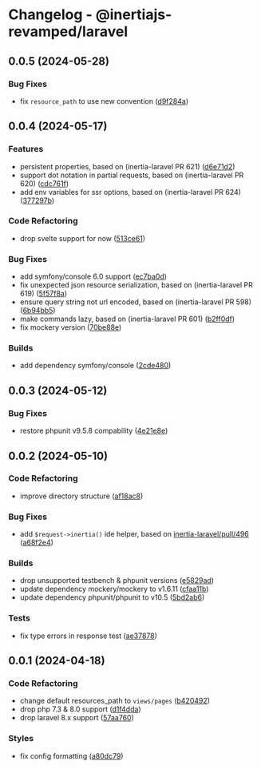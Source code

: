 # Changelog - @inertiajs-revamped/laravel

## 0.0.5 (2024-05-28)

### Bug Fixes

- fix `resource_path` to use new convention ([d9f284a](https://github.com/inertiajs-revamped/inertia/commit/d9f284a))

## 0.0.4 (2024-05-17)

### Features

- persistent properties, based on (inertia-laravel PR 621) ([d6e71d2](https://github.com/inertiajs-revamped/inertia/commit/d6e71d2))
- support dot notation in partial requests, based on (inertia-laravel PR 620) ([cdc761f](https://github.com/inertiajs-revamped/inertia/commit/cdc761f))
- add env variables for ssr options, based on (inertia-laravel PR 624) ([377297b](https://github.com/inertiajs-revamped/inertia/commit/377297b))

### Code Refactoring

- drop svelte support for now ([513ce61](https://github.com/inertiajs-revamped/inertia/commit/513ce61))

### Bug Fixes

- add symfony/console 6.0 support ([ec7ba0d](https://github.com/inertiajs-revamped/inertia/commit/ec7ba0d))
- fix unexpected json resource serialization, based on (inertia-laravel PR 619) ([5f57f8a](https://github.com/inertiajs-revamped/inertia/commit/5f57f8a))
- ensure query string not url encoded, based on (inertia-laravel PR 598) ([6b94bb5](https://github.com/inertiajs-revamped/inertia/commit/6b94bb5))
- make commands lazy, based on (inertia-laravel PR 601) ([b2ff0df](https://github.com/inertiajs-revamped/inertia/commit/b2ff0df))
- fix mockery version ([70be88e](https://github.com/inertiajs-revamped/inertia/commit/70be88e))

### Builds

- add dependency symfony/console ([2cde480](https://github.com/inertiajs-revamped/inertia/commit/2cde480))

## 0.0.3 (2024-05-12)

### Bug Fixes

- restore phpunit v9.5.8 compability ([4e21e8e](https://github.com/inertiajs-revamped/inertia/commit/4e21e8e))

## 0.0.2 (2024-05-10)

### Code Refactoring

- improve directory structure ([af18ac8](https://github.com/inertiajs-revamped/inertia/commit/af18ac8))

### Bug Fixes

- add `$request->inertia()` ide helper, based on [inertia-laravel/pull/496](https://github.com/inertiajs/inertia-laravel/pull/496) ([a68f2e4](https://github.com/inertiajs-revamped/inertia/commit/a68f2e4))

### Builds

- drop unsupported testbench & phpunit versions ([e5829ad](https://github.com/inertiajs-revamped/inertia/commit/e5829ad))
- update dependency mockery/mockery to v1.6.11 ([cfaa11b](https://github.com/inertiajs-revamped/inertia/commit/cfaa11b))
- update dependency phpunit/phpunit to v10.5 ([5bd2ab6](https://github.com/inertiajs-revamped/inertia/commit/5bd2ab6))

### Tests

- fix type errors in response test ([ae37878](https://github.com/inertiajs-revamped/inertia/commit/ae37878))

## 0.0.1 (2024-04-18)

### Code Refactoring

- change default resources_path to `views/pages` ([b420492](https://github.com/inertiajs-revamped/inertia/commit/b420492))
- drop php 7.3 & 8.0 support ([d1f4dda](https://github.com/inertiajs-revamped/inertia/commit/d1f4dda))
- drop laravel 8.x support ([57aa760](https://github.com/inertiajs-revamped/inertia/commit/57aa760))

### Styles

- fix config formatting ([a80dc79](https://github.com/inertiajs-revamped/inertia/commit/a80dc79))
